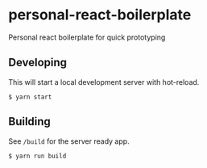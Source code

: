 # personal-react-boilerplate
Personal react boilerplate for quick prototyping

## Developing
This will start a local development server with hot-reload.
```
$ yarn start
```

## Building
See `/build` for the server ready app.
```
$ yarn run build
```

